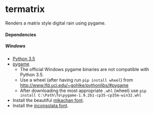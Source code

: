 # termatrix

Renders a matrix style digital rain using pygame.

#### Dependencies

##### Windows

+ [Python 3.5](https://www.python.org/downloads/)
+ [pygame](http://www.pygame.org/)
  + The official Windows pygame binaries are not compatible with Python 3.5.
  + Use a wheel (after having run `pip install wheel`) from http://www.lfd.uci.edu/~gohlke/pythonlibs/#pygame
  + After downloading the most appropriate `.whl` (wheel) use `pip install C:\Path\To\pygame-1.9.2b1-cp35-cp35m-win32.whl`
+ Install the beautiful [mikachan font](http://mikachan.osdn.jp/mikachanALL.exe).
+ Install the [inconsolata font](https://www.google.com/fonts#UsePlace:use/Collection:Inconsolata).